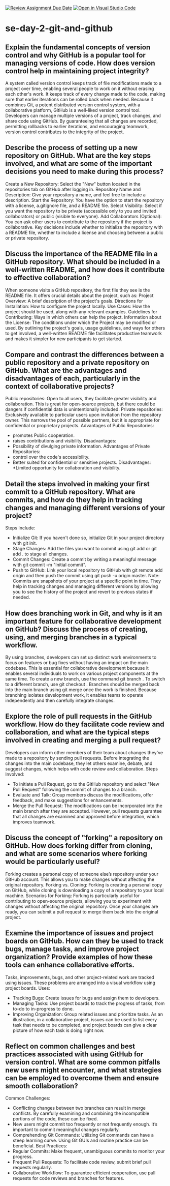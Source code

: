 [![Review Assignment Due Date](https://classroom.github.com/assets/deadline-readme-button-22041afd0340ce965d47ae6ef1cefeee28c7c493a6346c4f15d667ab976d596c.svg)](https://classroom.github.com/a/8wgCKhpZ)
[![Open in Visual Studio Code](https://classroom.github.com/assets/open-in-vscode-2e0aaae1b6195c2367325f4f02e2d04e9abb55f0b24a779b69b11b9e10269abc.svg)](https://classroom.github.com/online_ide?assignment_repo_id=18368321&assignment_repo_type=AssignmentRepo)
# se-day-2-git-and-github
## Explain the fundamental concepts of version control and why GitHub is a popular tool for managing versions of code. How does version control help in maintaining project integrity?
A system called version control keeps track of file modifications made to a project over time, enabling several people to work on it without erasing each other's work. It keeps track of every change made to the code, making sure that earlier iterations can be rolled back when needed. Because it combines Git, a potent distributed version control system, with a collaborative platform, GitHub is a well-liked version control tool. Developers can manage multiple versions of a project, track changes, and share code using GitHub. By guaranteeing that all changes are recorded, permitting rollbacks to earlier iterations, and encouraging teamwork, version control contributes to the integrity of the project.

## Describe the process of setting up a new repository on GitHub. What are the key steps involved, and what are some of the important decisions you need to make during this process?
Create a New Repository: Select the "New" button located in the repositories tab on GitHub after logging in. Repository Name and Description: Give your repository a name, and feel free to include a description. Start the Repository: You have the option to start the repository with a license, a.gitignore file, and a README file. Select Visibility: Select if you want the repository to be private (accessible only to you and invited collaborators) or public (visible to everyone). Add Collaborators (Optional): You can ask other users to contribute to the repository if the project is collaborative. Key decisions include whether to initialize the repository with a README file, whether to include a license and choosing between a public or private repository.

## Discuss the importance of the README file in a GitHub repository. What should be included in a well-written README, and how does it contribute to effective collaboration?
When someone visits a GitHub repository, the first file they see is the README file. It offers crucial details about the project, such as:
Project Overview: A brief description of the project's goals. 
Directions for Installation: How to configure the project locally.
Use Cases: How the project should be used, along with any relevant examples. 
Guidelines for Contributing: Ways in which others can help the project. 
Information about the License: The conditions under which the Project may be modified or used.
By outlining the project's goals, usage guidelines, and ways for others to get involved, a well-written README file facilitates productive teamwork and makes it simpler for new participants to get started.

## Compare and contrast the differences between a public repository and a private repository on GitHub. What are the advantages and disadvantages of each, particularly in the context of collaborative projects?
Public repositories: Open to all users, they facilitate greater visibility and collaboration. This is great for open-source projects, but there could be dangers if confidential data is unintentionally included. 
Private repositories: Exclusively available to particular users upon invitation from the repository owner. This narrows the pool of possible partners, but it is appropriate for confidential or proprietary projects. 
Advantages of Public Repositories:
* promotes Public cooperation.
* raises contributions and visibility.
Disadvantages:
* Possibility of divulging private information.
Advantages of Private Repositories:
* control over the code's accessibility.
* Better suited for confidential or sensitive projects.
Disadvantages:
*Limited opportunity for collaboration and visibility.

## Detail the steps involved in making your first commit to a GitHub repository. What are commits, and how do they help in tracking changes and managing different versions of your project?
Steps Include:
* Initialize Git: If you haven't done so, initialize Git in your project directory with git init.
* Stage Changes: Add the files you want to commit using git add or git add . to stage all changes.
* Commit Changes: Create a commit by writing a meaningful message with git commit -m "Initial commit".
* Push to GitHub: Link your local repository to GitHub with git remote add origin and then push the commit using git push -u origin master.
Note: Commits are snapshots of your project at a specific point in time. They help in tracking changes and managing different versions by allowing you to see the history of the project and revert to previous states if needed.

## How does branching work in Git, and why is it an important feature for collaborative development on GitHub? Discuss the process of creating, using, and merging branches in a typical workflow.
By using branches, developers can set up distinct work environments to focus on features or bug fixes without having an impact on the main codebase. This is essential for collaborative development because it enables several individuals to work on various project components at the same time. To create a new branch, use the command git branch . To switch to a different branch, use git checkout . Branches should be merged back into the main branch using git merge once the work is finished. Because branching isolates development work, it enables teams to operate independently and then carefully integrate changes.

## Explore the role of pull requests in the GitHub workflow. How do they facilitate code review and collaboration, and what are the typical steps involved in creating and merging a pull request?
Developers can inform other members of their team about changes they've made to a repository by sending pull requests. Before integrating the changes into the main codebase, they let others examine, debate, and suggest changes, which helps with code review and collaboration. Steps Involved:
* To initiate a Pull Request, go to the GitHub repository and select "New Pull Request" following the commit of changes to a branch.
* Evaluate and Talk: Group members discuss the modifications, offer feedback, and make suggestions for enhancements.
* Merge the Pull Request: The modifications can be incorporated into the main branch after they are accepted. However, pull requests guarantee that all changes are examined and approved before integration, which improves teamwork.

## Discuss the concept of "forking" a repository on GitHub. How does forking differ from cloning, and what are some scenarios where forking would be particularly useful?
Forking creates a personal copy of someone else’s repository under your GitHub account. This allows you to make changes without affecting the original repository. 
Forking vs. Cloning: Forking is creating a personal copy on GitHub, while cloning is downloading a copy of a repository to your local machine. 
Scenarios for Forking: Forking is particularly useful for contributing to open-source projects, allowing you to experiment with changes without affecting the original repository. Once your changes are ready, you can submit a pull request to merge them back into the original project.

## Examine the importance of issues and project boards on GitHub. How can they be used to track bugs, manage tasks, and improve project organization? Provide examples of how these tools can enhance collaborative efforts.
Tasks, improvements, bugs, and other project-related work are tracked using issues. These problems are arranged into a visual workflow using project boards.
Uses:
* Tracking Bugs: Create issues for bugs and assign them to developers.
* Managing Tasks: Use project boards to track the progress of tasks, from to-do to in-progress to done.
* Improving Organization: Group related issues and prioritize tasks. As an illustration, in a collaborative project, issues can be used to list every task that needs to be completed, and project boards can give a clear picture of how each task is doing right now.

## Reflect on common challenges and best practices associated with using GitHub for version control. What are some common pitfalls new users might encounter, and what strategies can be employed to overcome them and ensure smooth collaboration?
Common Challenges:
* Conflicting changes between two branches can result in merge conflicts. By carefully examining and combining the incompatible portions of the code, these can be fixed.
* New users might commit too frequently or not frequently enough. It’s important to commit meaningful changes regularly.
* Comprehending Git Commands: Utilizing Git commands can have a steep learning curve. Using Git GUIs and routine practice can be beneficial. Best Practices:
* Regular Commits: Make frequent, unambiguous commits to monitor your progress.
* Frequent Pull Requests: To facilitate code review, submit brief pull requests regularly.
* Collaborative Workflow: To guarantee efficient cooperation, use pull requests for code reviews and branches for features.
